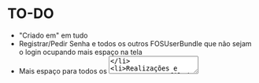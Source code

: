 # TO-DO

- "Criado em" em tudo
- Registrar/Pedir Senha e todos os outros FOSUserBundle que não sejam o login ocupando mais espaço na tela
- Mais espaço para todos os <textarea>
- Realizações e reservas no perfil do usuário, realizações e reservas do usuário atual na home
- Máscara de dinheiro e telefone
- Se o número for "2147483647", colocar alerta de que precisa atualizar o número
- Tabela de Equipamentos na reserva com paginação, total de itens, etc.
- Tabela de Reservas no Equipamento
- Deixar todos os "não informado" como text-muted
- Checar os vendors js e css (passar para node_modules)
- Aviso ao deletar Categorias de Reserváveis
- Todas as rotas com métodos definidos
- Novos testes, Testar tudo
- Passar tudo para inglês? Resolver nome da reserva pelo menos, talvez dos equipamentos?

## Pergunta
- Devolução atrasada: manda email avisando, mas não muda nada no formulário
